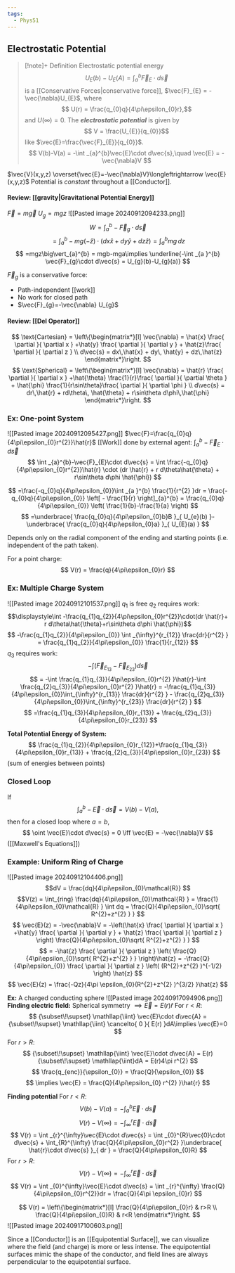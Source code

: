 ```yaml
---
tags:
  - Phys51
---
```


##  Electrostatic Potential
 > [!note]+ Definition 
 > Electrostatic potential energy
 > $$
U_{E}(b)-U_{E}(A) = \int _{a}^{b}\vec{F}_{E}\cdot   d\vec{s} $$
is a [[Conservative Forces|conservative force]], $\vec{F}_{E} = -\vec{\nabla}U_{E}$, where $$
U(r) = \frac{q_{0}q}{4\pi\epsilon_{0}r},$$
and $U(\infty)=0$.
> The ***electrostatic potential*** is given by $$
V = \frac{U_{E}}{q_{0}}$$
> like $\vec{E}=\frac{\vec{F}_{E}}{q_{0}}$.
> $$
V(b)-V(a) = -\int _{a}^{b}\vec{E}\cdot d\vec{s},\quad \vec{E} = -\vec{\nabla}V 
$$

$\vec{V}(x,y,z) \overset{\vec{E}=-\vec{\nabla}V}\longleftrightarrow \vec{E}(x,y,z)$
Potential is *constant* throughout a [[Conductor]].

#### Review: [[gravity|Gravitational Potential Energy]] 
$\vec{F}=m\vec{g}$       $U_{g}=mgz$
![[Pasted image 20240912094233.png]]
$$
W = \int _{a}^{b} -\vec{F}_{g}\cdot d\vec{s}
$$
$$
=\int_{a}^{b} - mg(-\hat{z})\cdot (dx\hat{x}+dy\hat{y}+dz\hat{z})   = \int_{a}^{b}mg\,dz  
$$
$$
=mgz\big\vert_{a}^{b} = mgb-mga\implies  \underline{-\int _{a }^{b} \vec{F}_{g}\cdot d\vec{s}  = U_{g}(b)-U_{g}(a)}
$$

$\vec{F}_{g}$ is a conservative force: 
- Path-independent [[work]]
- No work for closed path
- $\vec{F}_{g}=-\vec{\nabla} U_{g}$


#### Review: [[Del Operator]]
$$
\text{Cartesian} = \left\{\begin{matrix*}[l]
\vec{\nabla} = \hat{x} \frac{ \partial  }{ \partial x } +\hat{y} \frac{ \partial  }{ \partial y  } + \hat{z}\frac{ \partial  }{ \partial z }   \\
d\vec{s} = dx\,\hat{x} + dy\, \hat{y} + dz\,\hat{z}
\end{matrix*}\right.
$$
$$
\text{Spherical} = \left\{\begin{matrix*}[l]
\vec{\nabla} = \hat{r} \frac{ \partial  }{ \partial x } +\hat{\theta} \frac{1}{r}\frac{ \partial  }{ \partial \theta  } + \hat{\phi} \frac{1}{r\sin\theta}\frac{ \partial  }{ \partial \phi }   \\
d\vec{s} = dr\,\hat{r} + rd\theta\, \hat{\theta} + r\sin\theta d\phi\,\hat{\phi}
\end{matrix*}\right.
$$



### Ex: One-point System

![[Pasted image 20240912095427.png]]
$\vec{F}=\frac{q_{0}q}{4\pi\epsilon_{0}r^{2}}\hat{r}$
[[Work]] done by external agent: $\int _{a}^{b}-\vec{F}_{E}\cdot d\vec{s}$
$$
\int _{a}^{b}-\vec{F}_{E}\cdot d\vec{s} = \int \frac{-q_{0}q}{4\pi\epsilon_{0}r^{2}}\hat{r} \cdot (dr \hat{r} + r d\theta\hat{\theta} + r\sin\theta d\phi \hat{\phi}) 
$$


$$
=\frac{-q_{0}q}{4\pi\epsilon_{0}}\int _{a }^{b} \frac{1}{r^{2} }dr  = \frac{-q_{0}q}{4\pi\epsilon_{0}} \left[ - \frac{1}{r} \right]_{a}^{b}  = \frac{q_{0}q}{4\pi\epsilon_{0}} \left( \frac{1}{b}-\frac{1}{a} \right) 
$$
$$
=\underbrace{ \frac{q_{0}q}{4\pi\epsilon_{0}b}B }_{ U_{e}(b) }-\underbrace{ \frac{q_{0}q}{4\pi\epsilon_{0}a} }_{ U_{E}(a) }
$$



Depends only on the radial component of the ending and starting points (i.e. independent of the path taken).


For a point charge:
$$
V(r) = \frac{q}{4\pi\epsilon_{0}r}
$$

### Ex: Multiple Charge System
![[Pasted image 20240912101537.png]]
$q_{1}$ is free
$q_{2}$ requires work: $$\displaystyle\int -\frac{q_{1}q_{2}}{4\pi\epsilon_{0}r^{2}}\cdot(dr \hat{r}+ r d\theta\hat{\theta}+r\sin\theta d\phi \hat{\phi})$$ $$
-\frac{q_{1}q_{2}}{4\pi\epsilon_{0}} \int _{\infty}^{r_{12}} \frac{dr}{r^{2} } = \frac{q_{1}q_{2}}{4\pi\epsilon_{0}} \frac{1}{r_{12}}
$$$q_{3}$ requires work:
$$
-\int (\vec{F}_{E_{13}}-\vec{F}_{E_{23}}) d\vec{s} 
$$
$$
 = -\int \frac{q_{1}q_{3}}{4\pi\epsilon_{0}r^{2} }\hat{r}-\int \frac{q_{2}q_{3}}{4\pi\epsilon_{0}r^{2} }\hat{r}  = -\frac{q_{1}q_{3}}{4\pi\epsilon_{0}}\int_{\infty}^{r_{13}}  \frac{dr}{r^{2} } -  \frac{q_{2}q_{3}}{4\pi\epsilon_{0}}\int_{\infty}^{r_{23}}  \frac{dr}{r^{2} }
 $$
 $$
=\frac{q_{1}q_{3}}{4\pi\epsilon_{0}r_{13}} + \frac{q_{2}q_{3}}{4\pi\epsilon_{0}r_{23}}
$$


**Total Potential Energy of System:**
$$
\frac{q_{1}q_{2}}{4\pi\epsilon_{0}r_{12}}+\frac{q_{1}q_{3}}{4\pi\epsilon_{0}r_{13}} + \frac{q_{2}q_{3}}{4\pi\epsilon_{0}r_{23}}
$$
(sum of energies between points)



### Closed Loop
If $$
\int _{a}^{b}-\vec{E}\cdot   d\vec{s} = V(b)-V(a),
$$
then for a closed loop where $a=b$,
$$
\oint \vec{E}\cdot d\vec{s} = 0 \iff \vec{E} = -\vec{\nabla}V
$$
([[Maxwell's Equations]])



### Example: Uniform Ring of Charge
![[Pasted image 20240912104406.png]]
$$dV = \frac{dq}{4\pi\epsilon_{0}\mathcal{R}}
$$
$$V(z) = \int_{ring} \frac{dq}{4\pi\epsilon_{0}\mathcal{R} } = \frac{1}{4\pi\epsilon_{0}\mathcal{R} } \int  dq = \frac{Q}{4\pi\epsilon_{0}\sqrt{ R^{2}+z^{2}   } } 
$$
$$
\vec{E}(z) = -\vec{\nabla}V = -\left(\hat{x} \frac{ \partial }{ \partial x } +\hat{y} \frac{ \partial  }{ \partial y } + \hat{z} \frac{ \partial }{ \partial z }   \right) \frac{Q}{4\pi\epsilon_{0}\sqrt{ R^{2}+z^{2}   } } 
$$
$$
 = -\hat{z} \frac{ \partial }{ \partial z } \left( \frac{Q}{4\pi\epsilon_{0}\sqrt{ R^{2}+z^{2}   } }  \right)\hat{z}  = -\frac{Q}{4\pi\epsilon_{0}} \frac{ \partial  }{ \partial z } \left( (R^{2}+z^{2}  )^{-1/2}  \right)  \hat{z}
$$
$$
\vec{E}(z) = \frac{-Qz}{4\pi \epsilon_{0}(R^{2}+z^{2}  )^{3/2} }\hat{z}
$$



**Ex:** A charged conducting sphere
![[Pasted image 20240917094906.png]]
**Finding electric field:**
Spherical symmetry $\implies \vec{E}= E(r)\hat{r}$
For $r<R$:
$$
{\subset\!\supset} \mathllap{\iint} \vec{E}\cdot d\vec{A} = {\subset\!\supset} \mathllap{\iint} \cancelto{ 0 }{ E(r) }dA\implies \vec{E}=0
$$
For $r>R$:
$$
{\subset\!\supset} \mathllap{\iint} \vec{E}\cdot d\vec{A} = E(r){\subset\!\supset} \mathllap{\iint}dA = E(r)4\pi r^{2} 
$$
$$
\frac{q_{enc}}{\epsilon_{0}} = \frac{Q}{\epsilon_{0}}
$$
$$
\implies \vec{E} = \frac{Q}{4\pi\epsilon_{0} r^{2} }\hat{r}
$$

**Finding potential**
For $r<R$:
$$
V(b)-V(a) = -\int _{a}^{b} \vec{E}\cdot d\vec{s} 
$$
$$
V(r)-V(\infty)= -\int _{\infty}^{r} \vec{E}\cdot d\vec{s}
$$
$$
V(r) = \int _{r}^{\infty}\vec{E}\cdot d\vec{s} = \int _{0}^{R}\vec{0}\cdot d\vec{s} + \int_{R}^{\infty} \frac{Q}{4\pi\epsilon_{0}r^{2} }\underbrace{ \hat{r}\cdot d\vec{s} }_{ dr } = \frac{Q}{4\pi\epsilon_{0}R}
$$
For $r>R$:
$$
V(r)-V(\infty) = -\int _{\infty}^{r}\vec{E}\cdot d\vec{s}
$$
$$
V(r) = \int _{0}^{\infty}\vec{E}\cdot d\vec{s} = \int _{r}^{\infty} \frac{Q}{4\pi\epsilon_{0}r^{2}}dr = \frac{Q}{4\pi \epsilon_{0}r}  
$$



$$
V(r) = \left\{\begin{matrix*}[l]
\frac{Q}{4\pi\epsilon_{0}r} & r>R \\
\frac{Q}{4\pi\epsilon_{0}R} & r<R
\end{matrix*}\right.
$$
![[Pasted image 20240917100603.png]]



Since a [[Conductor]] is an [[Equipotential Surface]], we can visualize where the field (and charge) is more or less intense. The equipotential surfaces mimic the shape of the conductor, and field lines are always perpendicular to the equipotential surface.




